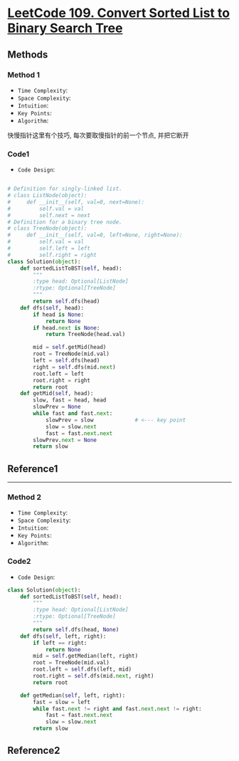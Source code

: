 # [LeetCode 109. Convert Sorted List to Binary Search Tree](https://leetcode.cn/problems/convert-sorted-list-to-binary-search-tree/description/)

## Methods

### Method 1

* `Time Complexity`:
* `Space Complexity`:
* `Intuition`:
* `Key Points`:
* `Algorithm`:

快慢指针这里有个技巧, 每次要取慢指针的前一个节点, 并把它断开

### Code1

* `Code Design`:

```python

# Definition for singly-linked list.
# class ListNode(object):
#     def __init__(self, val=0, next=None):
#         self.val = val
#         self.next = next
# Definition for a binary tree node.
# class TreeNode(object):
#     def __init__(self, val=0, left=None, right=None):
#         self.val = val
#         self.left = left
#         self.right = right
class Solution(object):
    def sortedListToBST(self, head):
        """
        :type head: Optional[ListNode]
        :rtype: Optional[TreeNode]
        """
        return self.dfs(head)
    def dfs(self, head):
        if head is None:
            return None
        if head.next is None:
            return TreeNode(head.val)

        mid = self.getMid(head)
        root = TreeNode(mid.val)
        left = self.dfs(head)
        right = self.dfs(mid.next)
        root.left = left
        root.right = right
        return root
    def getMid(self, head):
        slow, fast = head, head
        slowPrev = None
        while fast and fast.next:
            slowPrev = slow             # <--- key point
            slow = slow.next
            fast = fast.next.next
        slowPrev.next = None
        return slow
```

## Reference1

----------------------

### Method 2

* `Time Complexity`:
* `Space Complexity`:
* `Intuition`:
* `Key Points`:
* `Algorithm`:

### Code2

* `Code Design`:

```python
class Solution(object):
    def sortedListToBST(self, head):
        """
        :type head: Optional[ListNode]
        :rtype: Optional[TreeNode]
        """
        return self.dfs(head, None)
    def dfs(self, left, right):
        if left == right:
            return None
        mid = self.getMedian(left, right)
        root = TreeNode(mid.val)
        root.left = self.dfs(left, mid)
        root.right = self.dfs(mid.next, right)
        return root

    def getMedian(self, left, right):
        fast = slow = left
        while fast.next != right and fast.next.next != right:
            fast = fast.next.next
            slow = slow.next
        return slow


```

## Reference2

